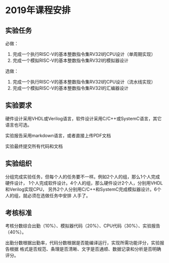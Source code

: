 # 2019年课程安排

## 实验任务

必做：
1. 完成一个执行RISC-V的基本整数指令集RV32I的CPU设计（单周期实现）
2. 完成一个模拟RISC-V的基本整数指令集RV32I的模拟器设计

选做：
1. 完成一个执行RISC-V的基本整数指令集RV32I的CPU设计（流水线实现）
2. 完成一个模拟RISC-V的基本整数指令集RV32I的汇编器设计

## 实验要求

硬件设计采用VHDL或Verilog语言，软件设计采用C/C++或SystemC语言，其它语言也可选。

实验报告采用markdown语言，或者直接上传PDF文档

实验最终提交所有代码和文档

## 实验组织

分组完成实验任务，但每个人的任务要不一样。例如2个人的组，那么1个人完成硬件设计，
1个人完成软件设计。4个人的组，那么硬件设计2个人，分别用VHDL和Verilog实现CPU，
另外2个人分别用C/C++和SystemC完成模拟器设计。6个人的组，就必须在选做任务中安排
人手了。

## 考核标准

考核分数综合出勤（10%）、模拟器代码（20%）、CPU代码（30%）、实验报告（40%）。

出勤分数根据出勤率，代码分数根据是否能编译运行，实现所需功能评分，实验报告根据
格式是否规范、条理是否清晰、文字是否通顺、数据记录和分析是否明确评分。

